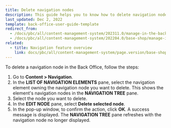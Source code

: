 ```yaml
---
title: Delete navigation nodes
description: This guide helps you to know how to delete navigation nodes in the Spryker Cloud Commerce OS Back Office.
last_updated: Dec 2, 2022
template: back-office-user-guide-template
redirect_from:
  - /docs/pbc/all/content-management-system/202311.0/manage-in-the-back-office/navigation/delete-navigation-nodes.html
  - /docs/pbc/all/content-management-system/202204.0/base-shop/manage-in-the-back-office/navigation/delete-navigation-nodes.html
related:
  - title: Navigation feature overview
    link: docs/pbc/all/content-management-system/page.version/base-shop/navigation-feature-overview.html
---
```


To delete a navigation node in the Back Office, follow the steps:

1. Go to **Content&nbsp;<span aria-label="and then">></span> Navigation**.
2. In the **LIST OF NAVIGATION ELEMENTS** pane, select the navigation element owning the navigation node you want to delete.
    This shows the element's navigation nodes in the **NAVIGATION TREE** pane.
3. Select the node you want to delete.
4. In the **EDIT NODE** pane, select **Delete selected node**.
5. In the pop-up window, to confirm the action, click **OK**.
  A success message is displayed. The **NAVIGATION TREE** pane refreshes with the navigation node no longer displayed.
